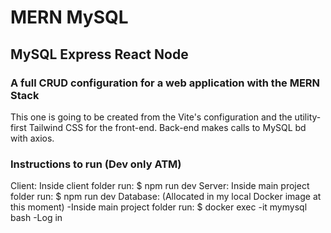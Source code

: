 
# MERN MySQL

## MySQL Express React Node

### A full CRUD configuration for a web application with the MERN Stack

This one is going to be created from the Vite's configuration and the utility-first Tailwind CSS for the front-end.
Back-end makes calls to MySQL bd with axios.

### Instructions to run (Dev only ATM)

Client: Inside client folder run: $ npm run dev
Server: Inside main project folder run: $ npm run dev
Database: (Allocated in my local Docker image at this moment)
    -Inside main project folder run: $ docker exec -it mymysql bash
    -Log in
